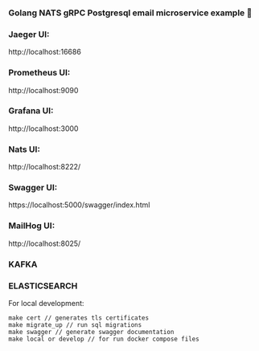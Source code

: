 ### Golang NATS gRPC Postgresql email microservice example 👋

### Jaeger UI:

http://localhost:16686

### Prometheus UI:

http://localhost:9090

### Grafana UI:

http://localhost:3000

### Nats UI:

http://localhost:8222/

### Swagger UI:

https://localhost:5000/swagger/index.html

### MailHog UI:

http://localhost:8025/

### KAFKA

### ELASTICSEARCH



For local development:
```
make cert // generates tls certificates
make migrate_up // run sql migrations
make swagger // generate swagger documentation
make local or develop // for run docker compose files
```
